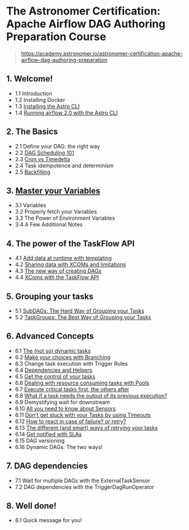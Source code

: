 # The Astronomer Certification: Apache Airflow DAG Authoring Preparation Course
> https://academy.astronomer.io/astronomer-certification-apache-airflow-dag-authoring-preparation

## 1. Welcome!
  - 1.1 Introduction
  - 1.2 Installing Docker
  - 1.3 [Installing the Astro CLI](01_03_installing_the_astro_cli.md)    
  - 1.4 [Running airflow 2.0 with the Astro CLI](01_04_running_airflow.md)

## 2. The Basics
  - 2.1 Define your DAG: the right way
  - 2.2 [DAG Scheduling 101](02_02_dag_scheduling.md)
  - 2.3 [Cron vs Timedelta](02_03_cron_vs_timedelta.md)
  - 2.4 Task idempotence and determinism
  - 2.5 [Backfilling](02_05_backfilling.md)

## 3. [Master your Variables](astro/dags/dag_03_master_your_variables.py)
  - 3.1 Variables
  - 3.2 Properly fetch your Variables
  - 3.3 The Power of Environment Variables
  - 3.4 A Few Additional Notes

## 4. The power of the TaskFlow API
  - 4.1 [Add data at runtime with templating](astro/dags/dag_04_01_add_data_at_runtime_with_templating.py)
  - 4.2 [Sharing data with XCOMs and limitations](astro/dags/dag_04_02_sharing_data_with_xcoms.py)
  - 4.3 [The new way of creating DAGs](astro/dags/dag_04_03_new_way_of_creating_dags.py)
  - 4.4 [XComs with the TaskFlow API](astro/dags/dag_04_04_xcoms_with_the_taskflow_api.py)

## 5. Grouping your tasks
  - 5.1 [SubDAGs: The Hard Way of Grouping your Tasks](astro/dags/dag_05_01_subdags.py)
  - 5.2 [TaskGroups: The Best Way of Grouping your Tasks](astro/dags/dag_05_02_taskgroups.py)

## 6. Advanced Concepts
  - 6.1  [The (not so) dynamic tasks](astro/dags/dag_06_01_dynamic_tasks.py)
  - 6.2  [Make your choices with Branching](astro/dags/dag_06_02_branching.py)
  - 6.3  Change task execution with Trigger Rules
  - 6.4  [Dependencies and Helpers](astro/dags/dag_06_04_dependencies_and_helpers.py)
  - 6.5  [Get the control of your tasks](astro/dags/dag_06_05_control_tasks.py)
  - 6.6  [Dealing with resource consuming tasks with Pools](astro/dags/dag_06_06_pools.py)
  - 6.7  [Execute critical tasks first, the others after](astro/dags/dag_06_07_task_priority.py)
  - 6.8  [What if a task needs the output of its previous execution?](astro/dags/dag_06_08_depending_on_past.py)
  - 6.9  Demystifying wait for downstream
  - 6.10 [All you need to know about Sensors](astro/dags/dag_06_10_sensors.py)
  - 6.11 [Don't get stuck with your Tasks by using Timeouts](astro/dags/dag_06_11_timeouts.py)
  - 6.12 [How to react in case of failure? or retry?](astro/dags/dag_06_12_callbacks.py)
  - 6.13 [The different (and smart) ways of retrying your tasks](astro/dags/dag_06_13_task_retries.py)
  - 6.14 [Get notified with SLAs](astro/dags/dag_06_14_sla.py)
  - 6.15 DAG versioning
  - 6.16 Dynamic DAGs: The two ways!

## 7. DAG dependencies
  - 7.1 Wait for multiple DAGs with the ExternalTaskSensor
  - 7.2 DAG dependencies with the TriggerDagRunOperator

## 8. Well done!
  - 8.1 Quick message for you!
